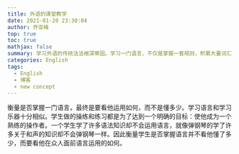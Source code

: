 ```yaml
---
title: 外语的课堂教学
date: 2021-01-20 23:30:04
author: 乔亚峰
top: true
toc: true
mathjax: false
summary: 学习外语的传统法法根深蒂固。学习一门语言，不仅是掌握一套规则，积累大量词汇。
categories: English
tags:
  - English
  - 博客
  - new concept
---
```


衡量是否掌握一门语言，最终是要看他运用如何，而不是懂多少。学习语言和学习乐器十分相似。学生做的操练和练习都是为了达到一个明确的目标：使他成为一个熟练的操作者。一个学生学了许多语法知识却不会运用语言，就像弹钢琴的学了许多关于和声的知识却不会弹钢琴一样。因此衡量学生是否掌握语言并不看他懂了多少，而要看他在众人面前语言运用的如何。